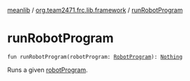 [meanlib](../index.md) / [org.team2471.frc.lib.framework](index.md) / [runRobotProgram](./run-robot-program.md)

# runRobotProgram

`fun runRobotProgram(robotProgram: `[`RobotProgram`](-robot-program/index.md)`): `[`Nothing`](https://kotlinlang.org/api/latest/jvm/stdlib/kotlin/-nothing/index.html)

Runs a given [robotProgram](run-robot-program.md#org.team2471.frc.lib.framework$runRobotProgram(org.team2471.frc.lib.framework.RobotProgram)/robotProgram).

